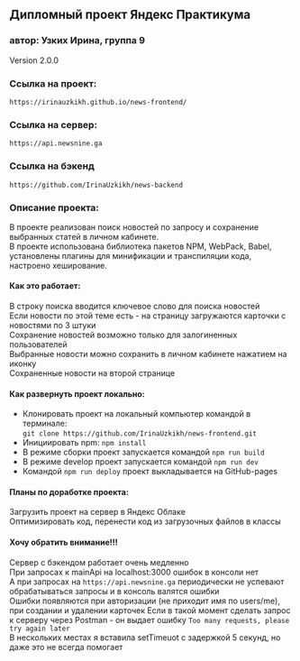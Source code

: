 ## Дипломный проект Яндекс Практикума
### автор: Узких Ирина, группа 9
Version 2.0.0
### Ссылка на проект:
`https://irinauzkikh.github.io/news-frontend/`
### Ссылка на сервер:
`https://api.newsnine.ga`
### Ссылка на бэкенд
`https://github.com/IrinaUzkikh/news-backend`
### Описание проекта:
В проекте реализован поиск новостей по запросу и сохранение выбранных статей в личном кабинете.    
В проекте использована библиотека пакетов NPM, WebPack, Babel, установлены плагины для минификации и транспиляции кода, настроено хеширование.  
#### Как это работает:
В строку поиска вводится ключевое слово для поиска новостей   
Если новости по этой теме есть - на страницу загружаются карточки с новостями по 3 штуки   
Сохранение новостей возможно только для залогиненных пользователей    
Выбранные новости можно сохранить в личном кабинете нажатием на иконку   
Сохраненные новости на второй странице 
#### Как развернуть проект локально:
- Клонировать проект на локальный компьютер командой в терминале:                              
  `git clone https://github.com/IrinaUzkikh/news-frontend.git`
- Инициировать npm: `npm install`
- В режиме сборки проект запускается командой `npm run build`   
- В режиме develop проект запускается командой `npm run dev`  
- Командой `npm run deploy` проект выкладывается на GitHub-pages 
#### Планы по доработке проекта: 
Загрузить проект на сервер в Яндекс Облаке      
Оптимизировать код, перенести код из загрузочных файлов в классы   
#### Хочу обратить внимание!!!
Сервер с бэкендом работает очень медленно   
При запросах к mainApi на localhost:3000 ошибок в консоли нет  
А при запросах на `https://api.newsnine.ga` периодически не успевают обрабатываться запросы и в консоль валятся ошибки  
Ошибки появляются при авторизации (не приходит имя по users/me), при создании и удалении карточек
Если в такой момент сделать запрос к серверу через Postman - он выдает ошибку `Too many requests, please try again later`  
В нескольких местах я вставила setTimeuot c задержкой 5 секунд, но даже это не всегда помогает  
